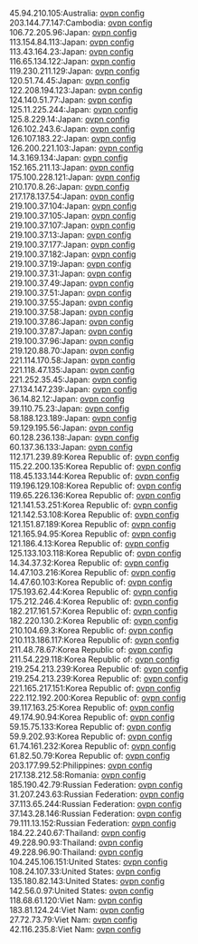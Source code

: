 45.94.210.105:Australia: [ovpn config](vpn/45_94_210_105.ovpn)  
203.144.77.147:Cambodia: [ovpn config](vpn/203_144_77_147.ovpn)  
106.72.205.96:Japan: [ovpn config](vpn/106_72_205_96.ovpn)  
113.154.84.113:Japan: [ovpn config](vpn/113_154_84_113.ovpn)  
113.43.164.23:Japan: [ovpn config](vpn/113_43_164_23.ovpn)  
116.65.134.122:Japan: [ovpn config](vpn/116_65_134_122.ovpn)  
119.230.211.129:Japan: [ovpn config](vpn/119_230_211_129.ovpn)  
120.51.74.45:Japan: [ovpn config](vpn/120_51_74_45.ovpn)  
122.208.194.123:Japan: [ovpn config](vpn/122_208_194_123.ovpn)  
124.140.51.77:Japan: [ovpn config](vpn/124_140_51_77.ovpn)  
125.11.225.244:Japan: [ovpn config](vpn/125_11_225_244.ovpn)  
125.8.229.14:Japan: [ovpn config](vpn/125_8_229_14.ovpn)  
126.102.243.6:Japan: [ovpn config](vpn/126_102_243_6.ovpn)  
126.107.183.22:Japan: [ovpn config](vpn/126_107_183_22.ovpn)  
126.200.221.103:Japan: [ovpn config](vpn/126_200_221_103.ovpn)  
14.3.169.134:Japan: [ovpn config](vpn/14_3_169_134.ovpn)  
152.165.211.13:Japan: [ovpn config](vpn/152_165_211_13.ovpn)  
175.100.228.121:Japan: [ovpn config](vpn/175_100_228_121.ovpn)  
210.170.8.26:Japan: [ovpn config](vpn/210_170_8_26.ovpn)  
217.178.137.54:Japan: [ovpn config](vpn/217_178_137_54.ovpn)  
219.100.37.104:Japan: [ovpn config](vpn/219_100_37_104.ovpn)  
219.100.37.105:Japan: [ovpn config](vpn/219_100_37_105.ovpn)  
219.100.37.107:Japan: [ovpn config](vpn/219_100_37_107.ovpn)  
219.100.37.13:Japan: [ovpn config](vpn/219_100_37_13.ovpn)  
219.100.37.177:Japan: [ovpn config](vpn/219_100_37_177.ovpn)  
219.100.37.182:Japan: [ovpn config](vpn/219_100_37_182.ovpn)  
219.100.37.19:Japan: [ovpn config](vpn/219_100_37_19.ovpn)  
219.100.37.31:Japan: [ovpn config](vpn/219_100_37_31.ovpn)  
219.100.37.49:Japan: [ovpn config](vpn/219_100_37_49.ovpn)  
219.100.37.51:Japan: [ovpn config](vpn/219_100_37_51.ovpn)  
219.100.37.55:Japan: [ovpn config](vpn/219_100_37_55.ovpn)  
219.100.37.58:Japan: [ovpn config](vpn/219_100_37_58.ovpn)  
219.100.37.86:Japan: [ovpn config](vpn/219_100_37_86.ovpn)  
219.100.37.87:Japan: [ovpn config](vpn/219_100_37_87.ovpn)  
219.100.37.96:Japan: [ovpn config](vpn/219_100_37_96.ovpn)  
219.120.88.70:Japan: [ovpn config](vpn/219_120_88_70.ovpn)  
221.114.170.58:Japan: [ovpn config](vpn/221_114_170_58.ovpn)  
221.118.47.135:Japan: [ovpn config](vpn/221_118_47_135.ovpn)  
221.252.35.45:Japan: [ovpn config](vpn/221_252_35_45.ovpn)  
27.134.147.239:Japan: [ovpn config](vpn/27_134_147_239.ovpn)  
36.14.82.12:Japan: [ovpn config](vpn/36_14_82_12.ovpn)  
39.110.75.23:Japan: [ovpn config](vpn/39_110_75_23.ovpn)  
58.188.123.189:Japan: [ovpn config](vpn/58_188_123_189.ovpn)  
59.129.195.56:Japan: [ovpn config](vpn/59_129_195_56.ovpn)  
60.128.236.138:Japan: [ovpn config](vpn/60_128_236_138.ovpn)  
60.137.36.133:Japan: [ovpn config](vpn/60_137_36_133.ovpn)  
112.171.239.89:Korea Republic of: [ovpn config](vpn/112_171_239_89.ovpn)  
115.22.200.135:Korea Republic of: [ovpn config](vpn/115_22_200_135.ovpn)  
118.45.133.144:Korea Republic of: [ovpn config](vpn/118_45_133_144.ovpn)  
119.196.129.108:Korea Republic of: [ovpn config](vpn/119_196_129_108.ovpn)  
119.65.226.136:Korea Republic of: [ovpn config](vpn/119_65_226_136.ovpn)  
121.141.53.251:Korea Republic of: [ovpn config](vpn/121_141_53_251.ovpn)  
121.142.53.108:Korea Republic of: [ovpn config](vpn/121_142_53_108.ovpn)  
121.151.87.189:Korea Republic of: [ovpn config](vpn/121_151_87_189.ovpn)  
121.165.94.95:Korea Republic of: [ovpn config](vpn/121_165_94_95.ovpn)  
121.186.4.13:Korea Republic of: [ovpn config](vpn/121_186_4_13.ovpn)  
125.133.103.118:Korea Republic of: [ovpn config](vpn/125_133_103_118.ovpn)  
14.34.37.32:Korea Republic of: [ovpn config](vpn/14_34_37_32.ovpn)  
14.47.103.216:Korea Republic of: [ovpn config](vpn/14_47_103_216.ovpn)  
14.47.60.103:Korea Republic of: [ovpn config](vpn/14_47_60_103.ovpn)  
175.193.62.44:Korea Republic of: [ovpn config](vpn/175_193_62_44.ovpn)  
175.212.246.4:Korea Republic of: [ovpn config](vpn/175_212_246_4.ovpn)  
182.217.161.57:Korea Republic of: [ovpn config](vpn/182_217_161_57.ovpn)  
182.220.130.2:Korea Republic of: [ovpn config](vpn/182_220_130_2.ovpn)  
210.104.69.3:Korea Republic of: [ovpn config](vpn/210_104_69_3.ovpn)  
210.113.186.117:Korea Republic of: [ovpn config](vpn/210_113_186_117.ovpn)  
211.48.78.67:Korea Republic of: [ovpn config](vpn/211_48_78_67.ovpn)  
211.54.229.118:Korea Republic of: [ovpn config](vpn/211_54_229_118.ovpn)  
219.254.213.239:Korea Republic of: [ovpn config](vpn/219_254_213_239.ovpn)  
219.254.213.239:Korea Republic of: [ovpn config](vpn/219_254_213_239.ovpn)  
221.165.217.151:Korea Republic of: [ovpn config](vpn/221_165_217_151.ovpn)  
222.112.192.200:Korea Republic of: [ovpn config](vpn/222_112_192_200.ovpn)  
39.117.163.25:Korea Republic of: [ovpn config](vpn/39_117_163_25.ovpn)  
49.174.90.94:Korea Republic of: [ovpn config](vpn/49_174_90_94.ovpn)  
59.15.75.133:Korea Republic of: [ovpn config](vpn/59_15_75_133.ovpn)  
59.9.202.93:Korea Republic of: [ovpn config](vpn/59_9_202_93.ovpn)  
61.74.161.232:Korea Republic of: [ovpn config](vpn/61_74_161_232.ovpn)  
61.82.50.79:Korea Republic of: [ovpn config](vpn/61_82_50_79.ovpn)  
203.177.99.52:Philippines: [ovpn config](vpn/203_177_99_52.ovpn)  
217.138.212.58:Romania: [ovpn config](vpn/217_138_212_58.ovpn)  
185.190.42.79:Russian Federation: [ovpn config](vpn/185_190_42_79.ovpn)  
31.207.243.63:Russian Federation: [ovpn config](vpn/31_207_243_63.ovpn)  
37.113.65.244:Russian Federation: [ovpn config](vpn/37_113_65_244.ovpn)  
37.143.28.146:Russian Federation: [ovpn config](vpn/37_143_28_146.ovpn)  
79.111.13.152:Russian Federation: [ovpn config](vpn/79_111_13_152.ovpn)  
184.22.240.67:Thailand: [ovpn config](vpn/184_22_240_67.ovpn)  
49.228.90.93:Thailand: [ovpn config](vpn/49_228_90_93.ovpn)  
49.228.96.90:Thailand: [ovpn config](vpn/49_228_96_90.ovpn)  
104.245.106.151:United States: [ovpn config](vpn/104_245_106_151.ovpn)  
108.24.107.33:United States: [ovpn config](vpn/108_24_107_33.ovpn)  
135.180.82.143:United States: [ovpn config](vpn/135_180_82_143.ovpn)  
142.56.0.97:United States: [ovpn config](vpn/142_56_0_97.ovpn)  
118.68.61.120:Viet Nam: [ovpn config](vpn/118_68_61_120.ovpn)  
183.81.124.24:Viet Nam: [ovpn config](vpn/183_81_124_24.ovpn)  
27.72.73.79:Viet Nam: [ovpn config](vpn/27_72_73_79.ovpn)  
42.116.235.8:Viet Nam: [ovpn config](vpn/42_116_235_8.ovpn)  
